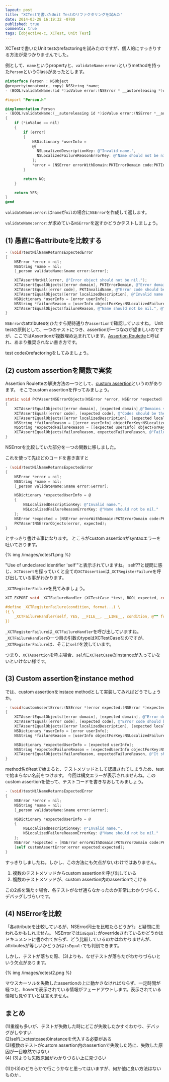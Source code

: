 ```yaml
---
layout: post
title: "XCTestで書いたUnit Testのリファクタリングを試みた"
date: 2014-03-28 16:19:32 -0700
published: true
comments: true
tags: [objective-c, XCTest, Unit Test]
---
```


XCTestで書いたUnit testのrefactoringを試みたのですが、個人的にすっきりする方法が見つかりませんでした。

<!--more-->

例として、`name`というpropertyと、`validateName:error:`というmethodを持った`Person`というClassがあったとします。

``` objective-c Person.h
@interface Person : NSObject
@property(nonatomic, copy) NSString *name;
- (BOOL)validateName:(id *)ioValue error:(NSError * __autoreleasing *)outError;
```

``` objective-c Person.m
#import "Person.h"

@implementation Person
- (BOOL)validateName:(__autoreleasing id *)ioValue error:(NSError *__autoreleasing *)outError
{
    if (*ioValue == nil)
    {
        if (error)
        {
            NSDictionary *userInfo =
            @{
              NSLocalizedDescriptionKey: @"Invalid name.",
              NSLocalizedFailureReasonErrorKey: @"Name should not be nil."
            };
            *error = [NSError errorWithDomain:PKTErrorDomain code:PKTInvalidName userInfo:userInfo];
        }

        return NO;
    }

    return YES;
}
@end
```

`validateName:error:`は`name`が`nil`の場合に`NSError`を作成して返します。

`validateName:error:`が求めている`NSError`を返すかどうかテストしましょう。

## (1) 愚直に各attributeを比較する

``` objective-c ParakeetTest.m
- (void)testNilNameReturnsExpectedError
{
    NSError *error = nil;
    NSString *name = nil;
    [_person validateName:&name error:&error];

    XCTAssertNotNil(error, @"Error object should not be nil.");
    XCTAssertEqualObjects([error domain], PKTErrorDomain, @"Error domain should be PKTErrorDomain.");
    XCTAssertEqual([error code], PKTInvalidName, @"Error code should be PKTInvalidName.");
    XCTAssertEqualObjects([error localizedDescription], @"Invalid name.", @"It should return expected localized description.");
    NSDictionary *userInfo = [error userInfo];
    NSString *failureReason = [userInfo objectForKey:NSLocalizedFailureReasonErrorKey];
    XCTAssertEqualObjects(failureReason, @"Name should not be nil.", @"It should return expected failure reason.");
}
```

`NSError`のattributesをひたすら期待通りか`assertion`で確認していますね。
Unit testの原則として、一つのテストにつき、assertionが一つなのが望ましいのですが、ここではAssertionが複数埋め込まれています。[Assertion Roulette](http://xunitpatterns.com/Assertion%20Roulette.html)と呼ばれ、あまり推奨されない書き方です。  

test codeのrefactoringをしてみましょう。

## (2) custom assertionを関数で実装
Assertion Rouletteの解決方法の一つとして、[custom assertion](http://xunitpatterns.com/Custom%20Assertion.html)というのがあります。
そこでcustom assertionを作ってみましょう。

``` objective-c CustomAssertion
static void PKYAssertNSErrorObjects(NSError *error, NSError *expected)
{
    XCTAssertEqualObjects([error domain], [expected domain],@"Domains should be the same");
    XCTAssertEqual([error code], [expected code], @"Codes should be the same");
    XCTAssertEqualObjects([error localizedDescription], [expected localizedDescription], @"localized descriptions should be the same");
    NSString *failureReason = [[error userInfo] objectForKey:NSLocalizedFailureReasonErrorKey];
    NSString *expectedFailureReason = [[expected userInfo] objectForKey:NSLocalizedFailureReasonErrorKey];
    XCTAssertEqualObjects(failureReason, expectedFailureReason, @"Failure reasons should be the same");
}
```

NSErrorを比較していた部分を一つの関数に移しました。

これを使って先ほどのコードを書き直すと
``` objective-c
- (void)testNilNameReturnsExpectedError
{
    NSError *error = nil;
    NSString *name = nil;
    [_person validateName:&name error:&error];

    NSDictionary *expectedUserInfo = @
    {
        NSLocalizedDescriptionKey: @"Invalid name.",
        NSLocalizedFailureReasonErrorKey: @"Name should not be nil."
    };
    NSError *expected = [NSError errorWithDomain:PKTErrorDomain code:PKYInvalidName userInfo:expectedUserInfo];
    PKYAssertNSErrorObjects(error, expected);
}
```

とすっきり書ける事になります。
ところがcustom assertionがsyntaxエラーを吐いております。

{% img /images/xctest1.png %}

"Use of undeclared identifier 'self'"と表示されていますね。
self??と疑問に感じ、`XCTAssert`を探っていくと全ての`XCTAssertion`は`_XCTRegisterFailure`を呼び出している事がわかります。

`_XCTRegisterFailure`を見てみましょう。

``` objective-c XCTestAssertionsImpl.h mark:4
XCT_EXPORT void _XCTFailureHandler (XCTestCase *test, BOOL expected, const char *filePath, NSUInteger lineNumber, NSString * condition, NSString * format, ...) NS_FORMAT_FUNCTION(6,7);

#define _XCTRegisterFailure(condition, format...) \
({ \
    _XCTFailureHandler(self, YES, __FILE__, __LINE__, condition, @"" format); \
})

```

`_XCTRegisterFailure`は`_XCTFailureHandler`を呼び出していますね。
`_XCTFailureHandler`の一つ目の引数のtypeはXCTestCaseなのですが、`_XCTRegisterFailure`は、そこに`self`を渡しています。

つまり、`XCTAssertion`を呼ぶ場合、`self`に`XCTestCase`のinstanceが入っていないといけない様です。

## (3) Custom assertionをinstance method
では、custom assertionをinstace methodとして実装してみればどうでしょうか。

``` objective-c
- (void)customAssertError:(NSError *)error expected:(NSError *)expected
{
    XCTAssertEqualObjects([error domain], [expected domain], @"Error domain should be the same.");
    XCTAssertEqual([error code], [expected code], @"Error code should be the same.");
    XCTAssertEqualObjects([error localizedDescription], [expected localizedDescription], @"It should return expected localized description.");
    NSDictionary *userInfo = [error userInfo];
    NSString *failureReason = [userInfo objectForKey:NSLocalizedFailureReasonErrorKey];

    NSDictionary *expectedUserInfo = [expected userInfo];
    NSString *expectedFailureReason = [expectedUserInfo objectForKey:NSLocalizedFailureReasonErrorKey];
    XCTAssertEqualObjects(failureReason, expectedFailureReason, @"It should return expected failure reason.");
}
```
method名がtestで始まると、テストメソッドとして認識されてしまうため、testで始まらない名前をつけます。
今回は構文エラーが表示されませんね。このcustom assertionを使って、テストコードを書きなおしてみましょう。

``` objective-c
- (void)testNilNameReturnsExpectedError
{
    NSError *error = nil;
    NSString *name = nil;
    [_person validateName:&name error:&error];

    NSDictionary *expectedUserInfo = @
    {
        NSLocalizedDescriptionKey: @"Invalid name.",
        NSLocalizedFailureReasonErrorKey: @"Name should not be nil."
    };
    NSError *expected = [NSError errorWithDomain:PKTErrorDomain code:PKYInvalidName userInfo:expectedUserInfo];
    [self customAssertError:error expected:expected];
}
```

すっきりしましたね。しかし、この方法にも欠点がないわけではありません。

1. 複数のテストメソッドからcustom assertionを呼び出している
2. 複数のテストメソッドが、custom assertion内のassertionでこける

この2点を満たす場合、各テストがなぜ通らなかったのか非常にわかりづらく、デバッグしづらいです。

## (4) NSErrorを比較
「各attributeを比較しているが、NSError同士を比較たらどうか?」と疑問に思われるかもしれません。
NSErrorでは`isEqual:`がoverrideされているかどうかはドキュメントに書かれておらず、どう比較しているのかはわかりませんが、attributesが等しいかどうかは`isEqual:`でも判別できます。

しかし、テストが落ちた際、(3)よりも、なぜテストが落ちたがわかりづらいという欠点があります。

{% img /images/xctest2.png %}

マウスカーソルを失敗したassertionの上に動かさなければならず、一定時間が経つと、hoverで表示されている情報がフェードアウトします。表示されている情報も見やすいとは言えません。


## まとめ
(1)重複も多いが、テストが失敗した時にどこが失敗したかすぐわかり、デバッグがしやすい  
(2)selfにxctestcaseのinstanceを代入する必要がある  
(3)複数のテストがcustom assertion内のassertionで失敗した時に、失敗した原因が一目瞭然ではない  
(4) (3)よりも失敗原因がわかりづらい上に見づらい  

(1)か(3)のどちらかで行こうかなと思ってはいますが、何か他に良い方法はないものか..
